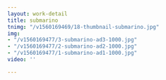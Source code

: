 ```yaml
---
layout: work-detail
title: submarino
tnimg: "/v1560169469/18-thumbnail-submarino.jpg"
img:
- "/v1560169477/3-submarino-ad3-1000.jpg"
- "/v1560169477/2-submarino-ad2-1000.jpg"
- "/v1560169477/1-submarino-ad1-1000.jpg"
video: ''

---
```

